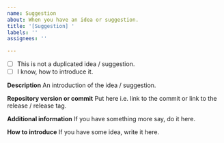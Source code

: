 ```yaml
---
name: Suggestion
about: When you have an idea or suggestion.
title: '[Suggestion] '
labels: ''
assignees: ''

---
```


 - [ ] This is not a duplicated idea / suggestion.
 - [ ] I know, how to introduce it.

**Description**
An introduction of the idea / suggestion.

**Repository version or commit**
Put here i.e. link to the commit or link to the release / release tag.

**Additional information**
If you have something more say, do it here.

**How to introduce**
If you have some idea, write it here.
